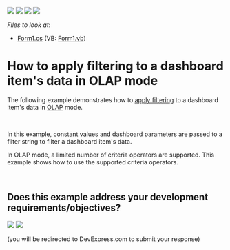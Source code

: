 <!-- default badges list -->
![](https://img.shields.io/endpoint?url=https://codecentral.devexpress.com/api/v1/VersionRange/128580707/15.1.3%2B)
[![](https://img.shields.io/badge/Open_in_DevExpress_Support_Center-FF7200?style=flat-square&logo=DevExpress&logoColor=white)](https://supportcenter.devexpress.com/ticket/details/E5148)
[![](https://img.shields.io/badge/📖_How_to_use_DevExpress_Examples-e9f6fc?style=flat-square)](https://docs.devexpress.com/GeneralInformation/403183)
[![](https://img.shields.io/badge/💬_Leave_Feedback-feecdd?style=flat-square)](#does-this-example-address-your-development-requirementsobjectives)
<!-- default badges end -->
<!-- default file list -->
*Files to look at*:

* [Form1.cs](./CS/Dashboard_OlapFiltering/Form1.cs) (VB: [Form1.vb](./VB/Dashboard_OlapFiltering/Form1.vb))
<!-- default file list end -->
# How to apply filtering to a dashboard item's data in OLAP mode


<p>The following example demonstrates how to <a href="http://documentation.devexpress.com/#Dashboard/CustomDocument15695">apply filtering</a> to a dashboard item's data in <a href="http://documentation.devexpress.com/#Dashboard/CustomDocument15707">OLAP</a> mode.</p>
<br />
<p>In this example, constant values and dashboard parameters are passed to a filter string to filter a dashboard item's data.</p>
<p>In OLAP mode, a limited number of criteria operators are supported. This example shows how to use the supported criteria operators.</p>

<br/>


<!-- feedback -->
## Does this example address your development requirements/objectives?

[<img src="https://www.devexpress.com/support/examples/i/yes-button.svg"/>](https://www.devexpress.com/support/examples/survey.xml?utm_source=github&utm_campaign=winforms-dashboard-filtering-in-olap-mode&~~~was_helpful=yes) [<img src="https://www.devexpress.com/support/examples/i/no-button.svg"/>](https://www.devexpress.com/support/examples/survey.xml?utm_source=github&utm_campaign=winforms-dashboard-filtering-in-olap-mode&~~~was_helpful=no)

(you will be redirected to DevExpress.com to submit your response)
<!-- feedback end -->
